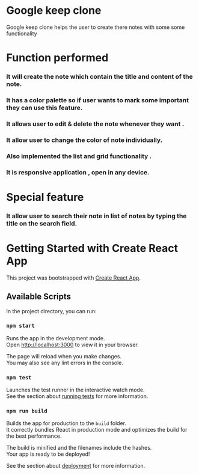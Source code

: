
# Google keep clone

Google keep clone helps the user to  create there notes with some some functionality

# Function performed

### It will create the note which contain the title and content of the note.
### It has a color palette so if user wants to mark some important they can use this feature.
### It allows user to edit & delete the note whenever they want .
### It allow user to change the color of note individually.
### Also implemented the list and grid functionality .
### It is responsive application , open in any device.

# Special feature

### It allow user to search their note in list of notes by typing the title on the search field.






# Getting Started with Create React App

This project was bootstrapped with [Create React App](https://github.com/facebook/create-react-app).

## Available Scripts

In the project directory, you can run:

### `npm start`

Runs the app in the development mode.\
Open [http://localhost:3000](http://localhost:3000) to view it in your browser.

The page will reload when you make changes.\
You may also see any lint errors in the console.

### `npm test`

Launches the test runner in the interactive watch mode.\
See the section about [running tests](https://facebook.github.io/create-react-app/docs/running-tests) for more information.

### `npm run build`

Builds the app for production to the `build` folder.\
It correctly bundles React in production mode and optimizes the build for the best performance.

The build is minified and the filenames include the hashes.\
Your app is ready to be deployed!

See the section about [deployment](https://facebook.github.io/create-react-app/docs/deployment) for more information.


